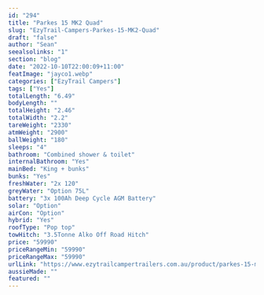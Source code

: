 ```yaml
---
id: "294"
title: "Parkes 15 MK2 Quad"
slug: "EzyTrail-Campers-Parkes-15-MK2-Quad"
draft: "false"
author: "Sean"
seealsolinks: "1"
section: "blog"
date: "2022-10-10T22:00:09+11:00"
featImage: "jayco1.webp"
categories: ["EzyTrail Campers"]
tags: ["Yes"]
totalLength: "6.49"
bodyLength: ""
totalHeight: "2.46"
totalWidth: "2.2"
tareWeight: "2330"
atmWeight: "2900"
ballWeight: "180"
sleeps: "4"
bathroom: "Combined shower & toilet"
internalBathroom: "Yes"
mainBed: "King + bunks"
bunks: "Yes"
freshWater: "2x 120"
greyWater: "Option 75L"
battery: "3x 100Ah Deep Cycle AGM Battery"
solar: "Option"
airCon: "Option"
hybrid: "Yes"
roofType: "Pop top"
towHitch: "3.5Tonne Alko Off Road Hitch"
price: "59990"
priceRangeMin: "59990"
priceRangeMax: "59990"
urlLink: "https://www.ezytrailcampertrailers.com.au/product/parkes-15-mk2/"
aussieMade: ""
featured: ""
---
```

